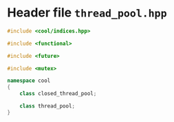---
---

# Header file `thread_pool.hpp`

``` cpp
#include <cool/indices.hpp>

#include <functional>

#include <future>

#include <mutex>

namespace cool
{
    class closed_thread_pool;

    class thread_pool;
}
```
